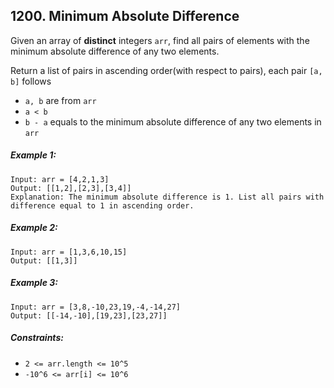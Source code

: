## 1200. Minimum Absolute Difference

Given an array of **distinct** integers ```arr```, find all pairs of elements with the minimum absolute difference of any two elements. 

Return a list of pairs in ascending order(with respect to pairs), each pair ```[a, b]``` follows

* ```a, b``` are from ```arr```
* ```a < b```
* ```b - a``` equals to the minimum absolute difference of any two elements in ```arr```

##### Example 1:
```
Input: arr = [4,2,1,3]
Output: [[1,2],[2,3],[3,4]]
Explanation: The minimum absolute difference is 1. List all pairs with difference equal to 1 in ascending order.
```
##### Example 2:
```
Input: arr = [1,3,6,10,15]
Output: [[1,3]]
```
##### Example 3:
```
Input: arr = [3,8,-10,23,19,-4,-14,27]
Output: [[-14,-10],[19,23],[23,27]]
```

##### Constraints:

* ```2 <= arr.length <= 10^5```
* ```-10^6 <= arr[i] <= 10^6```